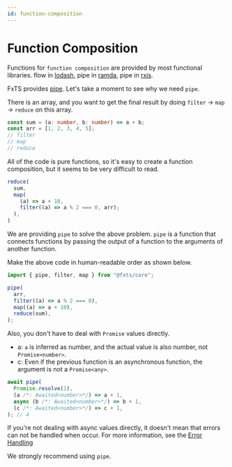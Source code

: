 ```yaml
---
id: function-composition
---
```


# Function Composition

Functions for `function composition` are provided by most functional libraries.
flow in [lodash](https://lodash.com/), pipe in [ramda](https://ramdajs.com/), pipe in [rxjs](https://rxjs.dev/).

FxTS provides [pipe](https://fxts.dev/docs/pipe). Let's take a moment to see why we need `pipe`.

There is an array, and you want to get the final result by doing `filter` -> `map` -> `reduce` on this array.

```typescript
const sum = (a: number, b: number) => a + b;
const arr = [1, 2, 3, 4, 5];
// filter
// map
// reduce
```

All of the code is pure functions, so it's easy to create a function composition, but it seems to be very difficult to read.

```typescript
reduce(
  sum,
  map(
    (a) => a + 10,
    filter((a) => a % 2 === 0, arr);
  ),
)
```

We are providing `pipe` to solve the above problem.
`pipe` is a function that connects functions by passing the output of a function to the arguments of another function.

Make the above code in human-readable order as shown below.

```typescript
import { pipe, filter, map } from "@fxts/core";

pipe(
  arr,
  filter((a) => a % 2 === 0),
  map((a) => a + 10),
  reduce(sum),
);
```

Also, you don't have to deal with `Promise` values directly.

- a: `a` is inferred as number, and the actual value is also number, not `Promise<number>`.
- c: Even if the previous function is an asynchronous function, the argument is not a `Promise<any>`.

```typescript
await pipe(
  Promise.resolve(1),
  (a /*: Awaited<number>*/) => a + 1,
  async (b /*: Awaited<number>*/) => b + 1,
  (c /*: Awaited<number>*/) => c + 1,
); // 4
```

If you're not dealing with async values directly, it doesn't mean that errors can not be handled when occur.
For more information, see the [Error Handling](https://fxts.dev/docs/error-handling)

We strongly recommend using `pipe`.

